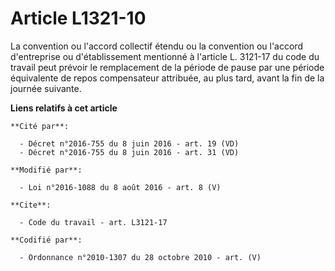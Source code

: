 # Article L1321-10

La convention ou l'accord collectif étendu ou la convention ou l'accord d'entreprise ou d'établissement mentionné à l'article
L. 3121-17 du code du travail peut prévoir le remplacement de la période de pause par une période équivalente de repos
compensateur attribuée, au plus tard, avant la fin de la journée suivante.

**Liens relatifs à cet article**

	**Cité par**:

	  - Décret n°2016-755 du 8 juin 2016 - art. 19 (VD)
	  - Décret n°2016-755 du 8 juin 2016 - art. 31 (VD)

	**Modifié par**:

	  - Loi n°2016-1088 du 8 août 2016 - art. 8 (V)

	**Cite**:

	  - Code du travail - art. L3121-17

	**Codifié par**:

	  - Ordonnance n°2010-1307 du 28 octobre 2010 - art. (V)
